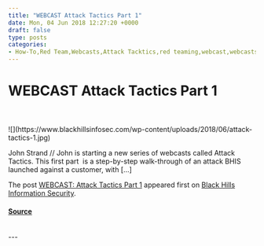 ```yaml
---
title: "WEBCAST Attack Tactics Part 1"
date: Mon, 04 Jun 2018 12:27:20 +0000
draft: false
type: posts
categories: 
- How-To,Red Team,Webcasts,Attack Tacktics,red teaming,webcast,webcasts
---
```

# WEBCAST Attack Tactics Part 1

<br/>

<br/>
![](https://www.blackhillsinfosec.com/wp-content/uploads/2018/06/attack-tactics-1.jpg)

John Strand // John is starting a new series of webcasts called Attack Tactics. This first part  is a step-by-step walk-through of an attack BHIS launched against a customer, with \[…\]

The post [WEBCAST: Attack Tactics Part 1](https://www.blackhillsinfosec.com/webcast-attack-tactics-part-1/) appeared first on [Black Hills Information Security](https://www.blackhillsinfosec.com).

#### [Source](https://www.blackhillsinfosec.com/webcast-attack-tactics-part-1/)

<br/>
---
